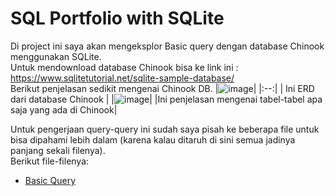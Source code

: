 # SQL Portfolio with SQLite
Di project ini saya akan mengeksplor Basic query dengan database Chinook menggunakan SQLite.<br> Untuk mendownload database Chinook bisa ke link ini : https://www.sqlitetutorial.net/sqlite-sample-database/<br>
Berikut penjelasan sedikit mengenai Chinook DB. 
|![image](https://github.com/zeinhanafi/SQLPortfolio/assets/36752861/6f521fd0-43fb-473e-bf90-be696fa43ae1)|
|:--:|
| Ini ERD dari database Chinook |
|![image](https://github.com/zeinhanafi/SQLPortfolio/assets/36752861/c1554ae1-d82b-4a5a-9b48-a05dea3f1caa)|
|Ini penjelasan mengenai tabel-tabel apa saja yang ada di Chinook|

Untuk pengerjaan query-query ini sudah saya pisah ke beberapa file untuk bisa dipahami lebih dalam (karena kalau ditaruh di sini semua jadinya panjang sekali filenya).<br>
Berikut file-filenya: 
- [Basic Query](https://github.com/zeinhanafi/SQLPortfolio/blob/main/SQL%20Portfolio%20with%20SQLite/Basic%20Query.md#basic-query)
